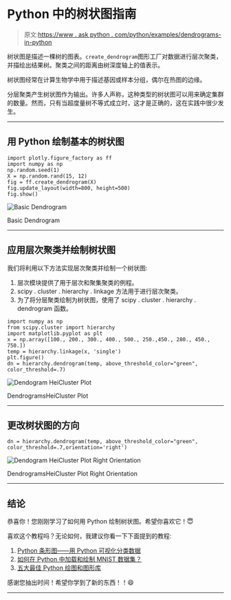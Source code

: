 # Python 中的树状图指南

> 原文:[https://www . ask python . com/python/examples/dendrograms-in-python](https://www.askpython.com/python/examples/dendrograms-in-python)

树状图是描述一棵树的图表。`create_dendrogram`图形工厂对数据进行层次聚类，并描绘出结果树。聚类之间的距离由树深度轴上的值表示。

树状图经常在计算生物学中用于描述基因或样本分组，偶尔在热图的边缘。

分层聚类产生树状图作为输出。许多人声称，这种类型的树状图可以用来确定集群的数量。然而，只有当超度量树不等式成立时，这才是正确的，这在实践中很少发生。

* * *

## 用 Python 绘制基本的树状图

```
import plotly.figure_factory as ff
import numpy as np
np.random.seed(1)
X = np.random.rand(15, 12) 
fig = ff.create_dendrogram(X)
fig.update_layout(width=800, height=500)
fig.show()

```

![Basic Dendrogram](../Images/1a4071f0a080ebd294ad2ec58ba1a059.png)

Basic Dendrogram

* * *

## 应用层次聚类并绘制树状图

我们将利用以下方法实现层次聚类并绘制一个树状图:

1.  层次模块提供了用于层次和聚集聚类的例程。
2.  scipy . cluster . hierarchy . linkage 方法用于进行层次聚类。
3.  为了将分层聚类绘制为树状图，使用了 scipy . cluster . hierarchy . dendrogram 函数。

```
import numpy as np
from scipy.cluster import hierarchy
import matplotlib.pyplot as plt
x = np.array([100., 200., 300., 400., 500., 250.,450., 280., 450., 750.])
temp = hierarchy.linkage(x, 'single')
plt.figure()
dn = hierarchy.dendrogram(temp, above_threshold_color="green", color_threshold=.7)

```

![Dendogram HeiCluster Plot](../Images/155668cfa90a8109b7abb8397ad8946c.png)

DendrogramsHeiCluster Plot

* * *

## 更改树状图的方向

```
dn = hierarchy.dendrogram(temp, above_threshold_color="green", color_threshold=.7,orientation='right')

```

![Dendogram HeiCluster Plot Right Orientation](../Images/482a39ed1da92b139a9f3fde614a190b.png)

DendrogramsHeiCluster Plot Right Orientation

* * *

## 结论

恭喜你！您刚刚学习了如何用 Python 绘制树状图。希望你喜欢它！😇

喜欢这个教程吗？无论如何，我建议你看一下下面提到的教程:

1.  [Python 条形图——用 Python 可视化分类数据](https://www.askpython.com/python/python-bar-plot)
2.  [如何在 Python 中加载和绘制 MNIST 数据集？](https://www.askpython.com/python/examples/load-and-plot-mnist-dataset-in-python)
3.  [五大最佳 Python 绘图和图形库](https://www.askpython.com/python/python-plotting-and-graph-libraries)

感谢您抽出时间！希望你学到了新的东西！！😄

* * *